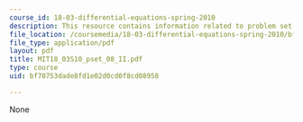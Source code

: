 ```yaml
---
course_id: 18-03-differential-equations-spring-2010
description: This resource contains information related to problem set 8.
file_location: /coursemedia/18-03-differential-equations-spring-2010/bf70753dade8fd1e02d0cd0f8cd08958_MIT18_03S10_pset_08_II.pdf
file_type: application/pdf
layout: pdf
title: MIT18_03S10_pset_08_II.pdf
type: course
uid: bf70753dade8fd1e02d0cd0f8cd08958

---
```

None